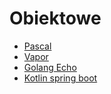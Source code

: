 # Obiektowe

- [Pascal](https://github.com/Gotek12/Obiektowe/tree/lab1)   
- [Vapor](https://github.com/Gotek12/Obiektowe/tree/lab2)   
- [Golang Echo](https://github.com/Gotek12/Obiektowe/tree/lab3)   
- [Kotlin spring boot](https://github.com/Gotek12/Obiektowe/tree/lab4)
